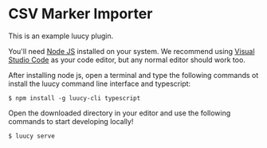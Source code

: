 # CSV Marker Importer
This is an example luucy plugin.

You'll need [Node JS](https://nodejs.org/en/) installed on your system.
We recommend using [Visual Studio Code](https://code.visualstudio.com) as your code editor, but any normal editor should work too.

After installing node js, open a terminal and type the following commands ot install the luucy command line interface and typescript:
```
$ npm install -g luucy-cli typescript
```

Open the downloaded directory in your editor and use the following commands to start developing locally!

```
$ luucy serve
```